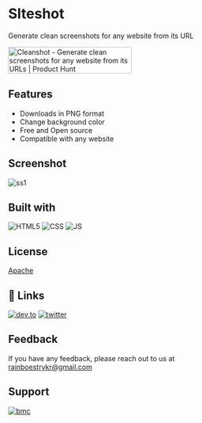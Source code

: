 
# Slteshot

Generate clean screenshots for any website from its URL

<a href="https://www.producthunt.com/posts/cleanshot-2?utm_source=badge-featured&utm_medium=badge&utm_souce=badge-cleanshot-2" target="_blank"><img src="https://api.producthunt.com/widgets/embed-image/v1/featured.svg?post_id=317667&theme=light" alt="Cleanshot - Generate clean screenshots for any website from its URLs | Product Hunt" style="width: 250px; height: 54px;" width="250" height="54" /></a>


## Features

- Downloads in PNG format
- Change background color 
- Free and Open source
- Compatible with any website

  
## Screenshot

![ss1](https://us-east-1.tixte.net/uploads/me.likes.cash/siteshot-mockup.png)
  
## Built with 

![HTML5](https://img.shields.io/badge/HTML5-E34F26?style=for-the-badge&logo=html5&logoColor=white)
![CSS](https://img.shields.io/badge/CSS3-1572B6?style=for-the-badge&logo=css3&logoColor=white)
![JS](https://img.shields.io/badge/JavaScript-323330?style=for-the-badge&logo=javascript&logoColor=F7DF1E)

  
## License

[Apache](https://www.apache.org/licenses/LICENSE-2.0)

  
## 🔗 Links

[![dev.to](https://img.shields.io/badge/dev.to-0A0A0A?style=for-the-badge&logo=devdotto&logoColor=white)](https://www.dev.to/visualway)
[![twitter](https://img.shields.io/badge/twitter-1DA1F2?style=for-the-badge&logo=twitter&logoColor=white)](https://twitter.com/visualwayorg)

  
## Feedback

If you have any feedback, please reach out to us at rainboestrykr@gmail.com

  
## Support

[![bmc](https://img.shields.io/badge/Buy_Me_A_Coffee-FFDD00?style=for-the-badge&logo=buy-me-a-coffee&logoColor=black)](https://buymeacoffee.com/rainboestrykr)

  
